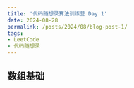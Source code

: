 ```yaml
---
title: '代码随想录算法训练营 Day 1'
date: 2024-08-28
permalink: /posts/2024/08/blog-post-1/
tags:
- LeetCode
- 代码随想录
---
```


## 数组基础
